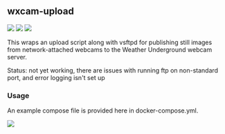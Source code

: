 ## wxcam-upload
[![](https://images.microbadger.com/badges/version/instantlinux/wxcam-upload.svg)](https://microbadger.com/images/instantlinux/wxcam-upload "Version badge") [![](https://images.microbadger.com/badges/image/instantlinux/wxcam-upload.svg)](https://microbadger.com/images/instantlinux/wxcam-upload "Image badge") [![](https://images.microbadger.com/badges/commit/instantlinux/wxcam-upload.svg)](https://microbadger.com/images/instantlinux/wxcam-upload "Commit badge")

This wraps an upload script along with vsftpd for publishing still images from network-attached webcams to the Weather Underground webcam server.

Status: not yet working, there are issues with running ftp on non-standard port, and error logging isn't set up

### Usage

An example compose file is provided here in docker-compose.yml.

[![](https://images.microbadger.com/badges/license/instantlinux/wxcam-upload.svg)](https://microbadger.com/images/instantlinux/wxcam-upload "License badge")
